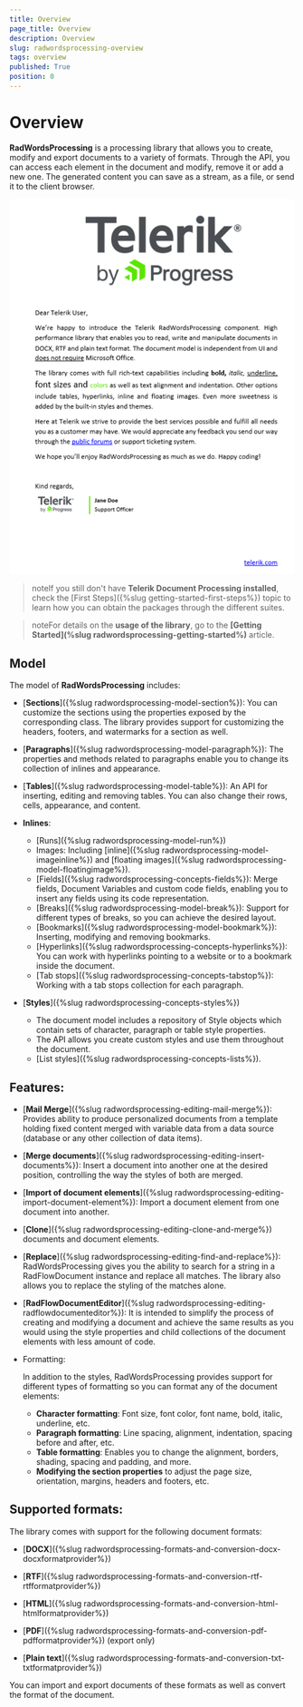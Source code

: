```yaml
---
title: Overview
page_title: Overview
description: Overview
slug: radwordsprocessing-overview
tags: overview
published: True
position: 0
---
```


# Overview

**RadWordsProcessing** is a processing library that allows you to create, modify and export documents to a variety of formats. Through the API, you can access each element in the document and modify, remove it or add a new one. The generated content you can save as a stream, as a file, or send it to the client browser.

   ![Rad Words Processing Overview 02](images/RadWordsProcessing_Overview_01.png)

>noteIf you still don't have **Telerik Document Processing installed**, check the [First Steps]({%slug getting-started-first-steps%}) topic to learn how you can obtain the packages through the different suites. 

>noteFor details on the **usage of the library**, go to the **[Getting Started](%slug radwordsprocessing-getting-started%)** article.

## Model
The model of **RadWordsProcessing** includes:
            
* [**Sections**]({%slug radwordsprocessing-model-section%}): You can customize the sections using the properties exposed by the corresponding class. The library provides support for customizing the headers, footers, and watermarks for a section as well.

* [**Paragraphs**]({%slug radwordsprocessing-model-paragraph%}): The properties and methods related to paragraphs enable you to change its collection of inlines and appearance.

* [**Tables**]({%slug radwordsprocessing-model-table%}): An API for inserting, editing and removing tables. You can also change their rows, cells, appearance, and content.

* **Inlines**:
	* [Runs]({%slug radwordsprocessing-model-run%})
	* Images: Including [inline]({%slug radwordsprocessing-model-imageinline%}) and [floating images]({%slug radwordsprocessing-model-floatingimage%}).
	* [Fields]({%slug radwordsprocessing-concepts-fields%}): Merge fields, Document Variables and custom code fields, enabling you to insert any fields using its code representation.
	* [Breaks]({%slug radwordsprocessing-model-break%}): Support for different types of breaks, so you can achieve the desired layout.
	* [Bookmarks]({%slug radwordsprocessing-model-bookmark%}): Inserting, modifying and removing bookmarks.
	* [Hyperlinks]({%slug radwordsprocessing-concepts-hyperlinks%}): You can work with hyperlinks pointing to a website or to a bookmark inside the document.
	* [Tab stops]({%slug radwordsprocessing-concepts-tabstop%}): Working with a tab stops collection for each paragraph.

* [**Styles**]({%slug radwordsprocessing-concepts-styles%})
	* The document model includes a repository of Style objects which contain sets of character, paragraph or table style properties.
	* The API allows you create custom styles and use them throughout the document.
	* [List styles]({%slug radwordsprocessing-concepts-lists%}).

## Features:

* [**Mail Merge**]({%slug radwordsprocessing-editing-mail-merge%}): Provides ability to produce personalized documents from a template holding fixed content merged with variable data from a data source (database or any other collection of data items).

* [**Merge documents**]({%slug radwordsprocessing-editing-insert-documents%}): Insert a document into another one at the desired position, controlling the way the styles of both are merged.

* [**Import of document elements**]({%slug radwordsprocessing-editing-import-document-element%}): Import a document element from one document into another.

* [**Clone**]({%slug radwordsprocessing-editing-clone-and-merge%}) documents and document elements.

* [**Replace**]({%slug radwordsprocessing-editing-find-and-replace%}): RadWordsProcessing gives you the ability to search for a string in a RadFlowDocument instance and replace all matches. The library also allows you to replace the styling of the matches alone. 

* [**RadFlowDocumentEditor**]({%slug radwordsprocessing-editing-radflowdocumenteditor%}): It is intended to simplify the process of creating and modifying a document and achieve the same results as you would using the style properties and child collections of the document elements with less amount of code.

* Formatting:

	In addition to the styles, RadWordsProcessing provides support for different types of formatting so you can format any of the document elements:
	* **Character formatting**: Font size, font color, font name, bold, italic, underline, etc.
	* **Paragraph formatting**: Line spacing, alignment, indentation, spacing before and after, etc.
	* **Table formatting**: Enables you to change the alignment, borders, shading, spacing and padding, and more.
	* **Modifying the section properties** to adjust the page size, orientation, margins, headers and footers, etc.


## Supported formats:

The library comes with support for the following document formats:

* [**DOCX**]({%slug radwordsprocessing-formats-and-conversion-docx-docxformatprovider%})

* [**RTF**]({%slug radwordsprocessing-formats-and-conversion-rtf-rtfformatprovider%})

* [**HTML**]({%slug radwordsprocessing-formats-and-conversion-html-htmlformatprovider%})

* [**PDF**]({%slug radwordsprocessing-formats-and-conversion-pdf-pdfformatprovider%}) (export only)

* [**Plain text**]({%slug radwordsprocessing-formats-and-conversion-txt-txtformatprovider%})

You can import and export documents of these formats as well as convert the format of the document.

